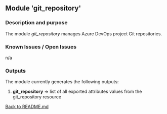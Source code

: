 ## Module 'git_repository'

### Description and purpose

The module <i>git_repository</i> manages Azure DevOps project Git repositories.  

### Known Issues / Open Issues

n/a  

### Outputs

The module currently generates the following outputs:  

1) <b>git_repository</b> => list of all exported attributes values from the git_repository resource  
  
  
[Back to README.md](../README.md)  